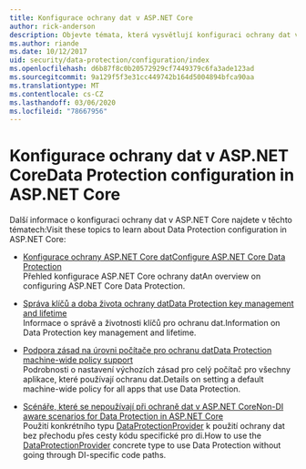 ```yaml
---
title: Konfigurace ochrany dat v ASP.NET Core
author: rick-anderson
description: Objevte témata, která vysvětlují konfiguraci ochrany dat v ASP.NET Core.
ms.author: riande
ms.date: 10/12/2017
uid: security/data-protection/configuration/index
ms.openlocfilehash: d6b87f8c0b20572929cf7449379c6fa3ade123ad
ms.sourcegitcommit: 9a129f5f3e31cc449742b164d5004894bfca90aa
ms.translationtype: MT
ms.contentlocale: cs-CZ
ms.lasthandoff: 03/06/2020
ms.locfileid: "78667956"
---
```

# <a name="data-protection-configuration-in-aspnet-core"></a><span data-ttu-id="155c5-103">Konfigurace ochrany dat v ASP.NET Core</span><span class="sxs-lookup"><span data-stu-id="155c5-103">Data Protection configuration in ASP.NET Core</span></span>

<span data-ttu-id="155c5-104">Další informace o konfiguraci ochrany dat v ASP.NET Core najdete v těchto tématech:</span><span class="sxs-lookup"><span data-stu-id="155c5-104">Visit these topics to learn about Data Protection configuration in ASP.NET Core:</span></span>

* [<span data-ttu-id="155c5-105">Konfigurace ochrany ASP.NET Core dat</span><span class="sxs-lookup"><span data-stu-id="155c5-105">Configure ASP.NET Core Data Protection</span></span>](xref:security/data-protection/configuration/overview)  
  <span data-ttu-id="155c5-106">Přehled konfigurace ASP.NET Core ochrany dat</span><span class="sxs-lookup"><span data-stu-id="155c5-106">An overview on configuring ASP.NET Core Data Protection.</span></span>

* [<span data-ttu-id="155c5-107">Správa klíčů a doba života ochrany dat</span><span class="sxs-lookup"><span data-stu-id="155c5-107">Data Protection key management and lifetime</span></span>](xref:security/data-protection/configuration/default-settings)  
  <span data-ttu-id="155c5-108">Informace o správě a životnosti klíčů pro ochranu dat.</span><span class="sxs-lookup"><span data-stu-id="155c5-108">Information on Data Protection key management and lifetime.</span></span>

* [<span data-ttu-id="155c5-109">Podpora zásad na úrovni počítače pro ochranu dat</span><span class="sxs-lookup"><span data-stu-id="155c5-109">Data Protection machine-wide policy support</span></span>](xref:security/data-protection/configuration/machine-wide-policy)  
  <span data-ttu-id="155c5-110">Podrobnosti o nastavení výchozích zásad pro celý počítač pro všechny aplikace, které používají ochranu dat.</span><span class="sxs-lookup"><span data-stu-id="155c5-110">Details on setting a default machine-wide policy for all apps that use Data Protection.</span></span>

* [<span data-ttu-id="155c5-111">Scénáře, které se nepoužívají při ochraně dat v ASP.NET Core</span><span class="sxs-lookup"><span data-stu-id="155c5-111">Non-DI aware scenarios for Data Protection in ASP.NET Core</span></span>](xref:security/data-protection/configuration/non-di-scenarios)  
  <span data-ttu-id="155c5-112">Použití konkrétního typu [DataProtectionProvider](/dotnet/api/Microsoft.AspNetCore.DataProtection.DataProtectionProvider) k použití ochrany dat bez přechodu přes cesty kódu specifické pro di.</span><span class="sxs-lookup"><span data-stu-id="155c5-112">How to use the [DataProtectionProvider](/dotnet/api/Microsoft.AspNetCore.DataProtection.DataProtectionProvider) concrete type to use Data Protection without going through DI-specific code paths.</span></span>
